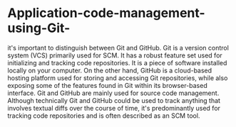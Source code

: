# Application-code-management-using-Git-
it's important to distinguish between Git and GitHub. Git is a version control system (VCS) primarily used for SCM. It has a robust feature set used for initializing and tracking code repositories. It is a piece of software installed locally on your computer.
On the other hand, GitHub is a cloud-based hosting platform used for storing and accessing Git repositories, while also exposing some of the features found in Git within its browser-based interface.
Git and GitHub are mainly used for source code management. Although technically Git and GitHub could be used to track anything that involves textual diffs over the course of time, it's predominantly used for tracking code repositories and is often described as an SCM tool.
